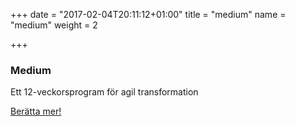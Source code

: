 +++
date = "2017-02-04T20:11:12+01:00"
title = "medium"
name = "medium"
weight = 2

+++

### Medium
Ett 12-veckorsprogram för agil transformation

[Berätta mer!](mailto:team@lixor.se?subject=Ber%C3%A4tta%20om%20Medium&body=Hej%20Team%20Lixor!%20Jag%20vill%20g%C3%A4rna%20att%20ni%20h%C3%B6r%20av%20er%20till%20mig%20och%20ber%C3%A4ttar%20mer%20om%20Lixor%20Medium.%20V%C3%A4nliga%20H%C3%A4lsningar%20(ditt%20namn%20h%C3%A4r))
